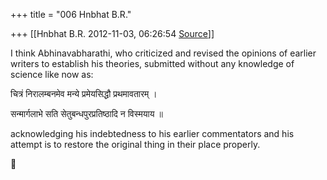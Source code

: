 +++
title = "006 Hnbhat B.R."

+++
[[Hnbhat B.R.	2012-11-03, 06:26:54 [Source](https://groups.google.com/g/bvparishat/c/XBH-dWvVevA)]]



I think Abhinavabharathi, who criticized and revised the opinions of earlier writers to establish his theories, submitted without any knowledge of science like now as:

  

चित्रं निरालम्बनमेव मन्ये प्रमेयसिद्धौ प्रथमावतारम् ।

सन्मार्गलाभे सति सेतुबन्धपुरप्रतिष्ठादि न विस्मयाय ॥  

  

acknowledging his indebtedness to his earlier commentators and his attempt is to restore the original thing in their place properly.

  

  



